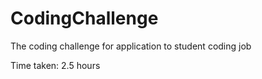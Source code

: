 # CodingChallenge
 The coding challenge for application to student coding job

Time taken: 2.5 hours
